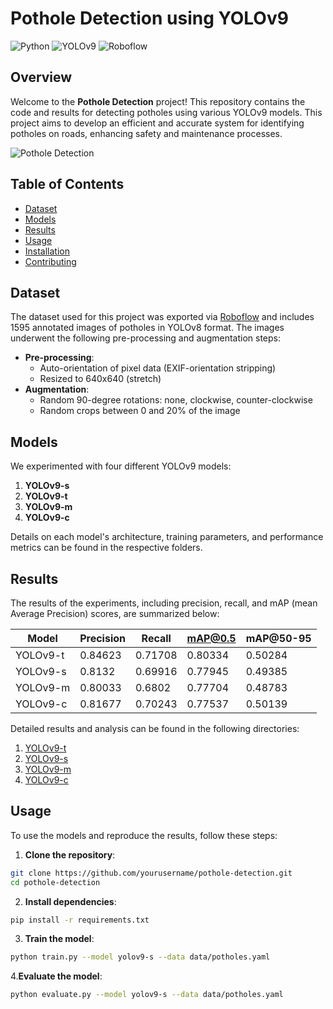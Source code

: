 # Pothole Detection using YOLOv9

![Python](https://img.shields.io/badge/python-3.8%2B-blue.svg)
![YOLOv9](https://img.shields.io/badge/YOLOv9-Models-yellow.svg)
![Roboflow](https://img.shields.io/badge/Dataset-Roboflow-orange.svg)

## Overview

Welcome to the **Pothole Detection** project! This repository contains the code and results for detecting potholes using various YOLOv9 models. This project aims to develop an efficient and accurate system for identifying potholes on roads, enhancing safety and maintenance processes.

![Pothole Detection](path_to_sample_image.jpg)

## Table of Contents

- [Dataset](#dataset)
- [Models](#models)
- [Results](#results)
- [Usage](#usage)
- [Installation](#installation)
- [Contributing](#contributing)

## Dataset

The dataset used for this project was exported via [Roboflow]( https://public.roboflow.com/object-detection/pothole) and includes 1595 annotated images of potholes in YOLOv8 format. The images underwent the following pre-processing and augmentation steps:
- **Pre-processing**:
  - Auto-orientation of pixel data (EXIF-orientation stripping)
  - Resized to 640x640 (stretch)
- **Augmentation**:
  - Random 90-degree rotations: none, clockwise, counter-clockwise
  - Random crops between 0 and 20% of the image

## Models

We experimented with four different YOLOv9 models:
1. **YOLOv9-s**
2. **YOLOv9-t**
3. **YOLOv9-m**
4. **YOLOv9-c**

Details on each model's architecture, training parameters, and performance metrics can be found in the respective folders.

## Results

The results of the experiments, including precision, recall, and mAP (mean Average Precision) scores, are summarized below:

| Model    | Precision | Recall | mAP@0.5 | mAP@50-95 |
|----------|-----------|--------|---------|---------|
| YOLOv9-t | 0.84623      | 0.71708   | 0.80334    |0.50284|
| YOLOv9-s | 0.8132     | 0.69916   | 0.77945   | 0.49385 |
| YOLOv9-m | 0.80033      | 0.6802   | 0.77704   | 0.48783 |
| YOLOv9-c | 0.81677     | 0.70243   | 0.77537    | 0.50139|

Detailed results and analysis can be found in the following directories:
 
1.  [YOLOv9-t](./Potholev2/YOLOv9t/VersaoFinal/results.csv)
2.  [YOLOv9-s](./Potholev2/YOLOv9s/VersaoFinal/results.csv)
3.  [YOLOv9-m](./Potholev2/YOLOv9m/VersaoFinal/results.csv)
4.  [YOLOv9-c](./Potholev2/YOLOv9c/VersaoFinal/results.csv)

## Usage

To use the models and reproduce the results, follow these steps:

1. **Clone the repository**:
```bash
git clone https://github.com/yourusername/pothole-detection.git
cd pothole-detection
```
2. **Install dependencies**:
```bash
pip install -r requirements.txt
```
3. **Train the model**:
```bash
python train.py --model yolov9-s --data data/potholes.yaml
```
4.**Evaluate the model**:
```bash
python evaluate.py --model yolov9-s --data data/potholes.yaml
```
